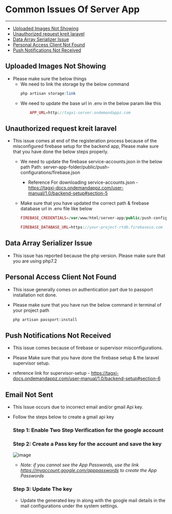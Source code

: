 # Common Issues Of Server App

---

- [Uploaded Images Not Showing](#showing-image-issue)
- [Unauthorized request kreit laravel](#kreit-laravel)
- [Data Array Serializer Issue](#serializer-issue)
- [Personal Access Client Not Found](#access-client-issue)
- [Push Notifications Not Received](#push-notification-issue)
<!-- - [Email Not Sent](#email-not-sent-issue) -->

<a name="showing-image-issue"></a>
## Uploaded Images Not Showing

* Please make sure the below things
	* We need to link the storage by the below command
		```php
		php artisan storage:link
		```
	* We need to update the base url in .env in the below param like this
		```php
			APP_URL=http://tagxi-server.ondemandappz.com
		```


	
<a name="kreit-laravel"></a>
## Unauthorized request kreit laravel

* This issue comes at end of the registeration process because of the misconfigured firebase setup for the backend app, Please make sure that you have done the below steps properly.

	* We need to update the firebase service-accounts.json in the below path
		Path: server-app-folder/public/push-configurations/firebase.json

		* Reference For downloading service-accounts.json - https://tagxi-docs.ondemandappz.com/user-manual/1.0/backend-setup#section-5

	* Make sure that you have updated the correct path & firebase database url in .env file like below
		```php
		FIREBASE_CREDENTIALS=/var/www/html/server-app/public/push-configurations/firebase.json

		FIREBASE_DATABASE_URL=https://your-project-rtdb.firebaseio.com
		```



<a name="serializer-issue"></a>
## Data Array Serializer Issue

* This issue has reported because the php version. Please make sure that you are using php7.2



<a name="access-client-issue"></a>
## Personal Access Client Not Found

* This issue generally comes on authentication part due to passport installation not done.

* Please make sure that you have run the below command in terminal of your project path
	
	```php
	php artisan passport:install
	```


<a name="push-notification-issue"></a>
## Push Notifications Not Received

* This issue comes because of firebase or supervisor misconfigurations.

* Please Make sure that you have done the firebase setup & the laravel supervisor setup.

* reference link for supervisor-setup - https://tagxi-docs.ondemandappz.com/user-manual/1.0/backend-setup#section-6


<a name="email-not-sent-issue"></a>
## Email Not Sent

 * This Issue occurs due to incorrect email and/or gmail Api key.
 
 * Follow the steps below to create a gmail api key

	### Step 1: Enable Two Step Verification for the google account

	### Step 2: Create a Pass key for the account and save the key
	
	![image](../../images/user-manual-docs/app-password.png)

	* <em>Note: if you cannot see the App Passwords, use the link https://myaccount.google.com/apppasswords to create the App Passwords</em>

	### Step 3: Update The key

	* Update the generated key in along with the google mail details in the mail configurations under the system settings.



